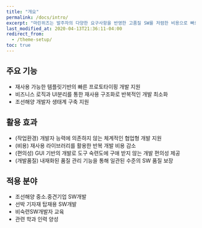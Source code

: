 ```yaml
---
title: "개요"
permalink: /docs/intro/
excerpt: "마린위즈는 발주자의 다양한 요구사항을 반영한 고품질 SW를 저렴한 비용으로 빠르게 개발 가능한 조선해양특화 SW통합개발도구이다."
last_modified_at: 2020-04-13T21:36:11-04:00
redirect_from:
  - /theme-setup/
toc: true
---
```


## 주요 기능
  - 재사용 가능한 템플릿기반의 빠른 프로토타이핑 개발 지원
  - 비즈니스 로직과 UI분리를 통한 재사용 구조화로 반복적인 개발 최소화
  - 조선해양 개발자 생태계 구축 지원

## 활용 효과
  - (작업환경) 개발자 능력에 의존하지 않는 체계적인 협업형 개발 지원
  - (비용) 재사용 라이브러리를 활용한 반복 개발 비용 감소
  - (편의성) GUI 기반의 개발로 도구 숙련도에 구애 받지 않는 개발 편의성 제공
  - (개발품질) 내재화된 품질 관리 기능을 통해 일관된 수준의 SW  품질 보장

## 적용 분야
  - 조선해양 중소.중견기업 SW개발
  - 선박 기자재 탑재용 SW개발
  - 비숙련SW개발자 교육
  - 관련 학과 인력 양성
